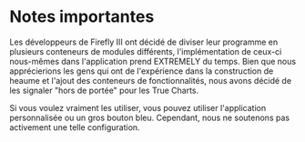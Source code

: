 # Notes importantes

Les développeurs de Firefly III ont décidé de diviser leur programme en plusieurs conteneurs de modules différents, l'implémentation de ceux-ci nous-mêmes dans l'application prend EXTREMELY du temps. Bien que nous apprécierions les gens qui ont de l'expérience dans la construction de heaume et l'ajout des conteneurs de fonctionnalités, nous avons décidé de les signaler "hors de portée" pour les True Charts.

Si vous voulez vraiment les utiliser, vous pouvez utiliser l'application personnalisée ou un gros bouton bleu. Cependant, nous ne soutenons pas activement une telle configuration.
